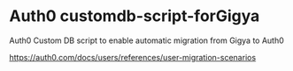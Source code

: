 # Auth0 customdb-script-forGigya
Auth0 Custom DB script to enable automatic migration from Gigya to Auth0

https://auth0.com/docs/users/references/user-migration-scenarios
